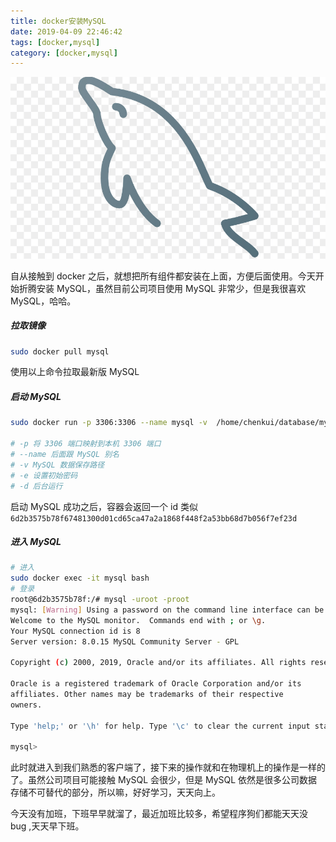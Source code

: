 ```yaml
---
title: docker安装MySQL
date: 2019-04-09 22:46:42
tags: [docker,mysql]
category: [docker,mysql]
---
```



![](docker安装MySQL/mysql.png)


自从接触到 docker 之后，就想把所有组件都安装在上面，方便后面使用。今天开始折腾安装 MySQL，虽然目前公司项目使用 MySQL 非常少，但是我很喜欢 MySQL，哈哈。

<!-- more -->

##### 拉取镜像

``` bash
sudo docker pull mysql

```

使用以上命令拉取最新版 MySQL

##### 启动 MySQL

``` bash
sudo docker run -p 3306:3306 --name mysql -v  /home/chenkui/database/mysql/data  -e MYSQL_ROOT_PASSWORD=root -d mysql

# -p 将 3306 端口映射到本机 3306 端口
# --name 后面跟 MySQL 别名
# -v MySQL 数据保存路径
# -e 设置初始密码
# -d 后台运行
```
启动 MySQL 成功之后，容器会返回一个 id 类似 `6d2b3575b78f67481300d01cd65ca47a2a1868f448f2a53bb68d7b056f7ef23d`


##### 进入 MySQL

``` bash
# 进入
sudo docker exec -it mysql bash
# 登录
root@6d2b3575b78f:/# mysql -uroot -proot
mysql: [Warning] Using a password on the command line interface can be insecure.
Welcome to the MySQL monitor.  Commands end with ; or \g.
Your MySQL connection id is 8
Server version: 8.0.15 MySQL Community Server - GPL

Copyright (c) 2000, 2019, Oracle and/or its affiliates. All rights reserved.

Oracle is a registered trademark of Oracle Corporation and/or its
affiliates. Other names may be trademarks of their respective
owners.

Type 'help;' or '\h' for help. Type '\c' to clear the current input statement.

mysql>

```

此时就进入到我们熟悉的客户端了，接下来的操作就和在物理机上的操作是一样的了。虽然公司项目可能接触 MySQL 会很少，但是 MySQL 依然是很多公司数据存储不可替代的部分，所以嘛，好好学习，天天向上。

今天没有加班，下班早早就溜了，最近加班比较多，希望程序狗们都能天天没 bug ,天天早下班。


